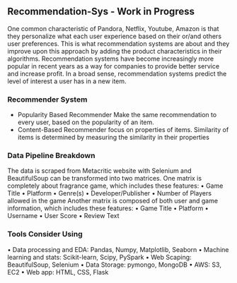 ## Recommendation-Sys - Work in Progress

One common characteristic of Pandora, Netflix, Youtube, Amazon is that they personalize what each user experience based 
on their or/and others user preferences. This is what recommendation systems are about and they improve upon this approach by 
adding the product characteristics in their algorithms. Recommendation systems have become increasingly more popular in recent 
years as a way for companies to provide better service and increase profit. In a broad sense, recommendation systems predict the
level of interest a user has in a new item.

### Recommender System
- Popularity Based Recommender Make the same recommendation to every user, based on the popularity of an item.
- Content-Based Recommender focus on properties of items. Similarity of items is determined by measuring the similarity in their properties

### Data Pipeline Breakdown
The data is  scraped from Metacritic website with Selenium and BeautifulSoup can be transformed into two matrices. One matrix is completely about fragrance game, which includes these features:
•	Game Title
•	Platform
•	Genre(s)
•	Developer/Publisher
•	Number of Players allowed in the game
Another matrix is composed of both user and game information, which includes these features:
•	Game Title
•	Platform
•	Username
•	User Score
•	Review Text

### Tools Consider Using
•	Data processing and EDA: Pandas, Numpy, Matplotlib, Seaborn
•	Machine learning and stats: Scikit-learn, Scipy, PySpark
•	Web Scaping: BeautifulSoup, Selenium
•	Data Storage: pymongo, MongoDB
•	AWS: S3, EC2 
•	Web app: HTML, CSS, Flask


